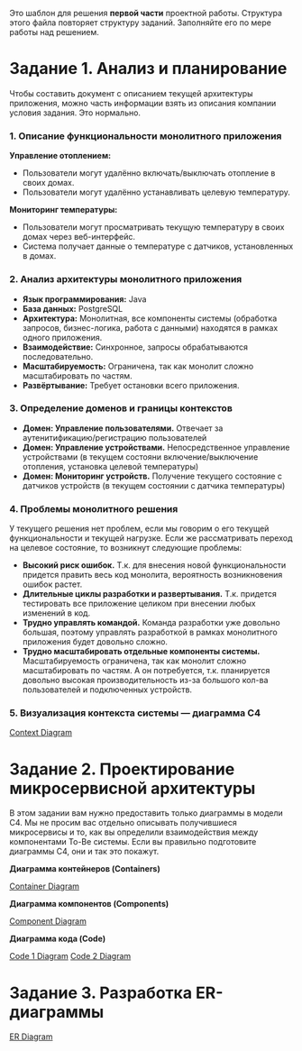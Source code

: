 Это шаблон для решения **первой части** проектной работы. Структура этого файла повторяет структуру заданий. Заполняйте его по мере работы над решением.

# Задание 1. Анализ и планирование

Чтобы составить документ с описанием текущей архитектуры приложения, можно часть информации взять из описания компании условия задания. Это нормально.

### 1. Описание функциональности монолитного приложения

**Управление отоплением:**

- Пользователи могут удалённо включать/выключать отопление в своих домах.
- Пользователи могут удалённо устанавливать целевую температуру.

**Мониторинг температуры:**

- Пользователи могут просматривать текущую температуру в своих домах через веб-интерфейс.
- Система получает данные о температуре с датчиков, установленных в домах.

### 2. Анализ архитектуры монолитного приложения

- **Язык программирования:** Java
- **База данных:** PostgreSQL
- **Архитектура:** Монолитная, все компоненты системы (обработка запросов, бизнес-логика, работа с данными) находятся в рамках одного приложения.
- **Взаимодействие:** Синхронное, запросы обрабатываются последовательно.
- **Масштабируемость:** Ограничена, так как монолит сложно масштабировать по частям.
- **Развёртывание:** Требует остановки всего приложения.

### 3. Определение доменов и границы контекстов

- **Домен: Управление пользователями.** Отвечает за аутенитификацию/регистрацию пользователей
- **Домен: Управление устройствами.** Непосредственное управление устройствами (в текущем состояни включение/выключение отопления, установка целевой температуры)
- **Домен: Мониторинг устройств.** Получение текущего состояние с датчиков устройств (в текущем состоянии с датчика температуры)

### **4. Проблемы монолитного решения**

У текущего решения нет проблем, если мы говорим о его текущей функциональности и текущей нагрузке. 
Если же рассматривать переход на целевое состояние, то возникнут следующие проблемы:
- **Высокий риск ошибок.** Т.к. для внесения новой функциональности придется править весь код монолита, вероятность возникновения ошибок растет.
- **Длительные циклы разработки и развертывания.** Т.к. придется тестировать все приложение целиком при внесении любых изменений в код.
- **Трудно управлять командой.** Команда разработки уже довольно большая, поэтому управлять разработкой в рамках монолитного приложения будет довольно сложно.
- **Трудно масштабировать отдельные компоненты системы.** Масштабируемость ограничена, так как монолит сложно масштабировать по частям. А он потребуется, т.к. планируется довольно высокая производительность из-за большого кол-ва пользователей и подключенных устройств.

### 5. Визуализация контекста системы — диаграмма С4

[Context Diagram](smart-home-monolith\diagrams\context\Context.puml)

# Задание 2. Проектирование микросервисной архитектуры

В этом задании вам нужно предоставить только диаграммы в модели C4. Мы не просим вас отдельно описывать получившиеся микросервисы и то, как вы определили взаимодействия между компонентами To-Be системы. Если вы правильно подготовите диаграммы C4, они и так это покажут.

**Диаграмма контейнеров (Containers)**

[Container Diagram](smart-home-monolith\diagrams\container\Container.puml)

**Диаграмма компонентов (Components)**

[Component Diagram](smart-home-monolith\diagrams\component\Component.puml)

**Диаграмма кода (Code)**

[Code 1 Diagram](smart-home-monolith\diagrams\code\UserController.puml)
[Code 2 Diagram](smart-home-monolith\diagrams\code\Device.puml)

# Задание 3. Разработка ER-диаграммы

[ER Diagram](smart-home-monolith\diagrams\entity\ER.puml)
